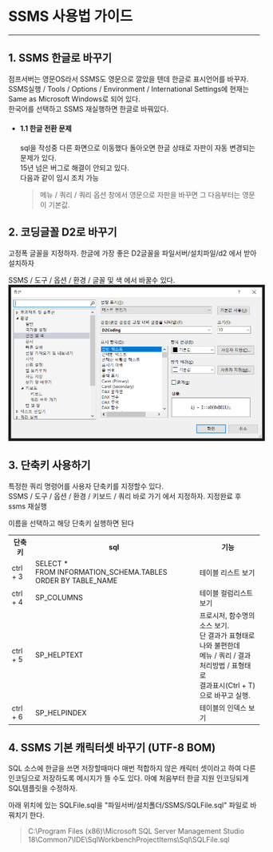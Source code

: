 # SSMS 사용법 가이드

***
## 1. SSMS 한글로 바꾸기
  점프서버는 영문OS라서 SSMS도 영문으로 깔았을 텐데 한글로 표시언어를 바꾸자.  
  SSMS실행 / Tools / Options / Environment / International Settings에 현재는 Same as Microsoft Windows로 되어 있다.  
  한국어를 선택하고 SSMS 재실행하면 한글로 바꿔있다.

* #### 1.1 한글 전환 문제
  sql을 작성중 다른 화면으로 이동했다 돌아오면 한글 상태로 자판이 자동 변경되는 문제가 있다.  
  15년 넘은 버그로 해결이 안되고 있다.  
  다음과 같이 임시 조치 가능  
    > 메뉴 / 쿼리 / 쿼리 옵션 창에서 영문으로 자판을 바꾸면 그 다음부터는 영문이 기본값.  

## 2. 코딩글꼴 D2로 바꾸기
  고정폭 글꼴을 지정하자. 한글에 가장 좋은 D2글꼴을 파일서버/설치파일/d2 에서 받아 설치하자  

  SSMS / 도구 / 옵션 / 환경 / 글꼴 및 색 에서 바꿀수 있다.  
  <img width="600" height="" src="image/01_fontchange.png" border="5"></img>
    

## 3. 단축키 사용하기
  특정한 쿼리 명령어를 사용자 단축키를 지정할수 있다.  
  SSMS / 도구 / 옵션 / 환경 / 키보드 / 쿼리 바로 가기 에서 지정하자. 지정완료 후 ssms 재실행  

  이름을 선택하고 해당 단축키 실행하면 된다

<table>
    <tr>
        <th>단축키</th>
        <th>sql</th>
        <th>기능</th>
    </tr>
    <tr>
        <td>ctrl + 3</td>
        <td>SELECT * <br>FROM INFORMATION_SCHEMA.TABLES ORDER BY TABLE_NAME</td>
        <td>테이블 리스트 보기</td>
    </tr>
    <tr>
        <td>ctrl + 4</td>
        <td>SP_COLUMNS</td>
        <td>테이블 컬럼리스트 보기</td>
    </tr>
    <tr>
        <td>ctrl + 5</td>
        <td>SP_HELPTEXT</td>
        <td>프로시저, 함수명의 소스 보기.<br>
            단 결과가 표형태로 나와 불편한데 <br>
              메뉴 / 쿼리 / 결과처리방법 / 표형태로 <br> 결과표시(Ctrl + T)으로 바꾸고 실행.</td>
    </tr>
    <tr>
        <td>ctrl + 6</td>
        <td>SP_HELPINDEX</td>
        <td>테이블의 인덱스 보기</td>
    </tr>
</table>

## 4. SSMS 기본 캐릭터셋 바꾸기 (UTF-8 BOM)
  SQL 소스에 한글을 쓰면 저장할때마다 매번 적합하지 않은 캐릭터 셋이라고 하여 다른 인코딩으로 저장하도록 메시지가 뜰 수도 있다.
  아예 처음부터 한글 지원 인코딩되게 SQL템플릿을 수정하자.  

  아래 위치에 있는 SQLFile.sql을 "파일서버/설치폴더/SSMS/SQLFile.sql" 파일로 바꿔치기 한다.  
>  C:\Program Files (x86)\Microsoft SQL Server Management Studio 18\Common7\IDE\SqlWorkbenchProjectItems\Sql\SQLFile.sql